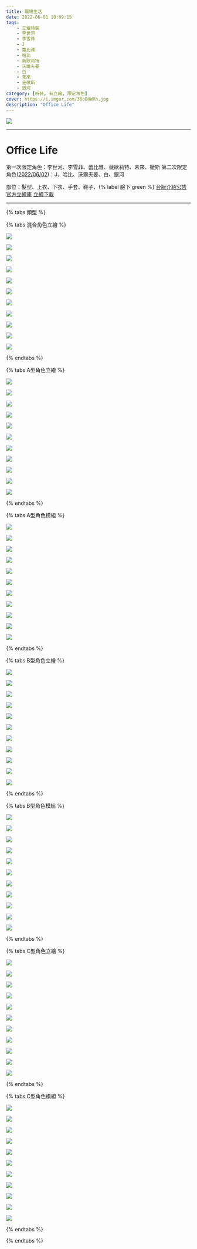 ```yaml
---
title: 職場生活
date: 2022-06-01 10:09:15
tags:
    - 立繪時裝
    - 李世河
    - 李雪菲
    - J
    - 蕾比雅
    - 哈比
    - 薇歐莉特
    - 沃爾夫姜
    - 白
    - 未來
    - 金徹斯
    - 銀河
category: [時裝, 有立繪, 限定角色]
cover: https://i.imgur.com/36oBHWRh.jpg
description: "Office Life"
---
```


![](http://file.nexon.com/NxFile/Download/FileDownloader.aspx?oidFile=4836909984556000266)

---
# Office Life

第一次限定角色：李世河、李雪菲、蕾比雅、薇歐莉特、未來、徹斯
第二次限定角色([2022/06/02](https://closers.nexon.com/News/GMNote/View?n4ArticleSN=535))：J、哈比、沃爾夫姜、白、銀河

部位：髮型、上衣、下衣、手套、鞋子、{% label 臉下 green %}
[台版介紹公告](https://cls.mangot5.com/game/cls/news/detail?contentNo=43754)
[官方立繪庫](https://closers.nexon.com/Pds/FanSiteKit)
[立繪下載](https://file.nexon.com/NxFile/Download/FileDownloader.aspx?oidFile=5413420700213969266)


---

{% tabs 類型 %}
<!-- tab <font color=#6495ED><b>混合立繪</b></font>-->
{% tabs 混合角色立繪 %}
<!-- tab 李世河(Seha)-->
[![](https://i.imgur.com/6e6KHEGh.jpg)](https://i.imgur.com/6e6KHEG.jpg)
<!-- endtab -->
<!-- tab 李雪菲(Seulbi)-->
[![](https://i.imgur.com/C09S9Xdh.jpg)](https://i.imgur.com/C09S9Xd.jpg)
<!-- endtab -->
<!-- tab J-->
[![](https://i.imgur.com/NpauWvlh.jpg)](https://i.imgur.com/NpauWvl.jpg)
<!-- endtab -->
<!-- tab 蕾比雅(Levia)-->
[![](https://i.imgur.com/JQt2DeHh.jpg)](https://i.imgur.com/JQt2DeH.jpg)
<!-- endtab -->
<!-- tab 哈比(Harpy)-->
[![](https://i.imgur.com/sDM6Vyfh.jpg)](https://i.imgur.com/sDM6Vyf.jpg)
<!-- endtab -->
<!-- tab 薇歐莉特(Violet)-->
[![](https://i.imgur.com/U3DFWZmh.jpg)](https://i.imgur.com/U3DFWZm.jpg)
<!-- endtab -->
<!-- tab 沃爾夫姜(Wolfgang)-->
[![](https://i.imgur.com/UvsGo60h.jpg)](https://i.imgur.com/UvsGo60.jpg)
<!-- endtab -->
<!-- tab 白(Bai)-->
[![](https://i.imgur.com/vqvoXSnh.jpg)](https://i.imgur.com/vqvoXSn.jpg)
<!-- endtab -->
<!-- tab 未來(Mirae)-->
[![](https://i.imgur.com/ARL9e5Ah.jpg)](https://i.imgur.com/ARL9e5A.jpg)
<!-- endtab -->
<!-- tab 徹斯(Chulsoo)-->
[![](https://i.imgur.com/iaI7mOLh.jpg)](https://i.imgur.com/iaI7mOL.jpg)
<!-- endtab -->
<!-- tab 銀河(Eunha)-->
[![](https://i.imgur.com/VjsdLXbh.jpg)](https://i.imgur.com/VjsdLXb.jpg)
<!-- endtab -->
{% endtabs %}
<!-- endtab -->

<!-- tab <font color=#DE3163><b>立繪A型</b></font>-->
{% tabs A型角色立繪 %}
<!-- tab 李世河(Seha)-->
[![](https://i.imgur.com/pVofgbFh.jpg)](https://i.imgur.com/pVofgbF.jpg)
<!-- endtab -->
<!-- tab 李雪菲(Seulbi)-->
[![](https://i.imgur.com/60jVPW3h.jpg)](https://i.imgur.com/60jVPW3.jpg)
<!-- endtab -->
<!-- tab J-->
[![](https://i.imgur.com/Ug1Gffyh.jpg)](https://i.imgur.com/Ug1Gffy.jpg)
<!-- endtab -->
<!-- tab 蕾比雅(Levia)-->
[![](https://i.imgur.com/Y8Em9YRh.jpg)](https://i.imgur.com/Y8Em9YR.jpg)
<!-- endtab -->
<!-- tab 哈比(Harpy)-->
[![](https://i.imgur.com/gHjOCeMh.jpg)](https://i.imgur.com/gHjOCeM.jpg)
<!-- endtab -->
<!-- tab 薇歐莉特(Violet)-->
[![](https://i.imgur.com/vPIFlI4h.jpg)](https://i.imgur.com/vPIFlI4.jpg)
<!-- endtab -->
<!-- tab 沃爾夫姜(Wolfgang)-->
[![](https://i.imgur.com/psKKSwqh.jpg)](https://i.imgur.com/psKKSwq.jpg)
<!-- endtab -->
<!-- tab 白(Bai)-->
[![](https://i.imgur.com/D8UfbFBh.jpg)](https://i.imgur.com/D8UfbFB.jpg)
<!-- endtab -->
<!-- tab 未來(Mirae)-->
[![](https://i.imgur.com/XXUNsx5h.jpg)](https://i.imgur.com/XXUNsx5.jpg)
<!-- endtab -->
<!-- tab 徹斯(Chulsoo)-->
[![](https://i.imgur.com/uwsX3Vyh.jpg)](https://i.imgur.com/uwsX3Vy.jpg)
<!-- endtab -->
<!-- tab 銀河(Eunha)-->
[![](https://i.imgur.com/XlrHlLUh.jpg)](https://i.imgur.com/XlrHlLU.jpg)
<!-- endtab -->
{% endtabs %}
<!-- endtab -->

<!-- tab 模組A型-->
{% tabs A型角色模組 %}
<!-- tab 李世河(Seha)-->
[![](https://i.imgur.com/veUK7UHh.png)](https://i.imgur.com/veUK7UH.png)
<!-- endtab -->
<!-- tab 李雪菲(Seulbi)-->
[![](https://i.imgur.com/boDE3Gjh.png)](https://i.imgur.com/boDE3Gj.png)
<!-- endtab -->
<!-- tab J-->
[![](https://i.imgur.com/x4nx9h9h.png)](https://i.imgur.com/x4nx9h9.png)
<!-- endtab -->
<!-- tab 蕾比雅(Levia)-->
[![](https://i.imgur.com/6KirQO0h.png)](https://i.imgur.com/6KirQO0.png)
<!-- endtab -->
<!-- tab 哈比(Harpy)-->
[![](https://i.imgur.com/HpmzfiNh.png)](https://i.imgur.com/HpmzfiN.png)
<!-- endtab -->
<!-- tab 薇歐莉特(Violet)-->
[![](https://i.imgur.com/CILIyHvh.png)](https://i.imgur.com/CILIyHv.png)
<!-- endtab -->
<!-- tab 沃爾夫姜(Wolfgang)-->
[![](https://i.imgur.com/sh3PG5Ph.png)](https://i.imgur.com/sh3PG5P.png)
<!-- endtab -->
<!-- tab 白(Bai)-->
[![](https://i.imgur.com/I2Mck6Uh.png)](https://i.imgur.com/I2Mck6U.png)
<!-- endtab -->
<!-- tab 未來(Mirae)-->
[![](https://i.imgur.com/htZzpyth.png)](https://i.imgur.com/htZzpyt.png)
<!-- endtab -->
<!-- tab 徹斯(Chulsoo)-->
[![](https://i.imgur.com/nI8rkp9h.png)](https://i.imgur.com/nI8rkp9.png)
<!-- endtab -->
<!-- tab 銀河(Eunha)-->
[![](https://i.imgur.com/9ZTLCcZh.png)](https://i.imgur.com/9ZTLCcZ.png)
<!-- endtab -->
{% endtabs %}
<!-- endtab -->

<!-- tab <font color=#DE3163><b>立繪B型</b></font>-->
{% tabs B型角色立繪 %}
<!-- tab 李世河(Seha)-->
[![](https://i.imgur.com/gLXVt5Ah.jpg)](https://i.imgur.com/gLXVt5A.jpg)
<!-- endtab -->
<!-- tab 李雪菲(Seulbi)-->
[![](https://i.imgur.com/T2gMIwah.jpg)](https://i.imgur.com/T2gMIwa.jpg)
<!-- endtab -->
<!-- tab J-->
[![](https://i.imgur.com/2oI34ZGh.jpg)](https://i.imgur.com/2oI34ZG.jpg)
<!-- endtab -->
<!-- tab 蕾比雅(Levia)-->
[![](https://i.imgur.com/r1D1Bfjh.jpg)](https://i.imgur.com/r1D1Bfj.jpg)
<!-- endtab -->
<!-- tab 哈比(Harpy)-->
[![](https://i.imgur.com/M0qiejch.jpg)](https://i.imgur.com/M0qiejc.jpg)
<!-- endtab -->
<!-- tab 薇歐莉特(Violet)-->
[![](https://i.imgur.com/YN01yAKh.jpg)](https://i.imgur.com/YN01yAK.jpg)
<!-- endtab -->
<!-- tab 沃爾夫姜(Wolfgang)-->
[![](https://i.imgur.com/KXtLLleh.jpg)](https://i.imgur.com/KXtLLle.jpg)
<!-- endtab -->
<!-- tab 白(Bai)-->
[![](https://i.imgur.com/pgiIobBh.jpg)](https://i.imgur.com/pgiIobB.jpg)
<!-- endtab -->
<!-- tab 未來(Mirae)-->
[![](https://i.imgur.com/sMl6bd3h.jpg)](https://i.imgur.com/sMl6bd3.jpg)
<!-- endtab -->
<!-- tab 徹斯(Chulsoo)-->
[![](https://i.imgur.com/PMkillOh.jpg)](https://i.imgur.com/PMkillO.jpg)
<!-- endtab -->
<!-- tab 銀河(Eunha)-->
[![](https://i.imgur.com/Mucq2zVh.jpg)](https://i.imgur.com/Mucq2zV.jpg)
<!-- endtab -->
{% endtabs %}
<!-- endtab -->

<!-- tab 模組B型-->
{% tabs B型角色模組 %}
<!-- tab 李世河(Seha)-->
[![](https://i.imgur.com/TwRDXj0h.png)](https://i.imgur.com/TwRDXj0.png)
<!-- endtab -->
<!-- tab 李雪菲(Seulbi)-->
[![](https://i.imgur.com/DnbfbTFh.png)](https://i.imgur.com/DnbfbTF.png)
<!-- endtab -->
<!-- tab J-->
[![](https://i.imgur.com/OYwr6KRh.png)](https://i.imgur.com/OYwr6KR.png)
<!-- endtab -->
<!-- tab 蕾比雅(Levia)-->
[![](https://i.imgur.com/fiDT07jh.png)](https://i.imgur.com/fiDT07j.png)
<!-- endtab -->
<!-- tab 哈比(Harpy)-->
[![](https://i.imgur.com/WTANY1Ch.png)](https://i.imgur.com/WTANY1C.png)
<!-- endtab -->
<!-- tab 薇歐莉特(Violet)-->
[![](https://i.imgur.com/QLlYzJ3h.png)](https://i.imgur.com/QLlYzJ3.png)
<!-- endtab -->
<!-- tab 沃爾夫姜(Wolfgang)-->
[![](https://i.imgur.com/HX2zl13h.png)](https://i.imgur.com/HX2zl13.png)
<!-- endtab -->
<!-- tab 白(Bai)-->
[![](https://i.imgur.com/A9yroiMh.png)](https://i.imgur.com/A9yroiM.png)
<!-- endtab -->
<!-- tab 未來(Mirae)-->
[![](https://i.imgur.com/znumoETh.png)](https://i.imgur.com/znumoET.png)
<!-- endtab -->
<!-- tab 徹斯(Chulsoo)-->
[![](https://i.imgur.com/P5cFwRvh.png)](https://i.imgur.com/P5cFwRv.png)
<!-- endtab -->
<!-- tab 銀河(Eunha)-->
[![](https://i.imgur.com/tlosfBOh.png)](https://i.imgur.com/tlosfBO.png)
<!-- endtab -->
{% endtabs %}
<!-- endtab -->

<!-- tab <font color=#DE3163><b>立繪C型</b></font>-->
{% tabs C型角色立繪 %}
<!-- tab 李世河(Seha)-->
[![](https://i.imgur.com/dfK55teh.jpg)](https://i.imgur.com/dfK55te.jpg)
<!-- endtab -->
<!-- tab 李雪菲(Seulbi)-->
[![](https://i.imgur.com/MXcNqtFh.jpg)](https://i.imgur.com/MXcNqtF.jpg)
<!-- endtab -->
<!-- tab J-->
[![](https://i.imgur.com/BDAZ5YTh.jpg)](https://i.imgur.com/BDAZ5YT.jpg)
<!-- endtab -->
<!-- tab 蕾比雅(Levia)-->
[![](https://i.imgur.com/9v6Vc4gh.jpg)](https://i.imgur.com/9v6Vc4g.jpg)
<!-- endtab -->
<!-- tab 哈比(Harpy)-->
[![](https://i.imgur.com/tDdJDaQh.jpg)](https://i.imgur.com/tDdJDaQ.jpg)
<!-- endtab -->
<!-- tab 薇歐莉特(Violet)-->
[![](https://i.imgur.com/S97QSxnh.jpg)](https://i.imgur.com/S97QSxn.jpg)
<!-- endtab -->
<!-- tab 沃爾夫姜(Wolfgang)-->
[![](https://i.imgur.com/c0s6X2jh.jpg)](https://i.imgur.com/c0s6X2j.jpg)
<!-- endtab -->
<!-- tab 白(Bai)-->
[![](https://i.imgur.com/91DJg7Vh.jpg)](https://i.imgur.com/91DJg7V.jpg)
<!-- endtab -->
<!-- tab 未來(Mirae)-->
[![](https://i.imgur.com/Uje8oHGh.jpg)](https://i.imgur.com/Uje8oHG.jpg)
<!-- endtab -->
<!-- tab 徹斯(Chulsoo)-->
[![](https://i.imgur.com/dcgLIwVh.jpg)](https://i.imgur.com/dcgLIwV.jpg)
<!-- endtab -->
<!-- tab 銀河(Eunha)-->
[![](https://i.imgur.com/b0fRqHdh.jpg)](https://i.imgur.com/b0fRqHd.jpg)
<!-- endtab -->


{% endtabs %}
<!-- endtab -->

<!-- tab 模組C型-->
{% tabs C型角色模組 %}
<!-- tab 李世河(Seha)-->
[![](https://i.imgur.com/nA2kmK8h.png)](https://i.imgur.com/nA2kmK8.png)
<!-- endtab -->
<!-- tab 李雪菲(Seulbi)-->
[![](https://i.imgur.com/R3tORAJh.png)](https://i.imgur.com/R3tORAJ.png)
<!-- endtab -->
<!-- tab J-->
[![](https://i.imgur.com/u33zIWBh.png)](https://i.imgur.com/u33zIWB.png)
<!-- endtab -->
<!-- tab 蕾比雅(Levia)-->
[![](https://i.imgur.com/1jZo8dnh.png)](https://i.imgur.com/1jZo8dn.png)
<!-- endtab -->
<!-- tab 哈比(Harpy)-->
[![](https://i.imgur.com/Ru9Bpluh.png)](https://i.imgur.com/Ru9Bplu.png)
<!-- endtab -->
<!-- tab 薇歐莉特(Violet)-->
[![](https://i.imgur.com/TNUq3ssh.png)](https://i.imgur.com/TNUq3ss.png)
<!-- endtab -->
<!-- tab 沃爾夫姜(Wolfgang)-->
[![](https://i.imgur.com/MFGlDsph.png)](https://i.imgur.com/MFGlDsp.png)
<!-- endtab -->
<!-- tab 白(Bai)-->
[![](https://i.imgur.com/L1WfxSWh.png)](https://i.imgur.com/L1WfxSW.png)
<!-- endtab -->
<!-- tab 未來(Mirae)-->
[![](https://i.imgur.com/LfzG7eYh.png)](https://i.imgur.com/LfzG7eY.png)
<!-- endtab -->
<!-- tab 徹斯(Chulsoo)-->
[![](https://i.imgur.com/L0I4JJyh.png)](https://i.imgur.com/L0I4JJy.png)
<!-- endtab -->
<!-- tab 銀河(Eunha)-->
[![](https://i.imgur.com/953PXTgh.png)](https://i.imgur.com/953PXTg.png)
<!-- endtab -->
{% endtabs %}
<!-- endtab -->


{% endtabs %}


